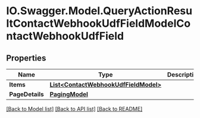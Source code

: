 # IO.Swagger.Model.QueryActionResultContactWebhookUdfFieldModelContactWebhookUdfField
## Properties

Name | Type | Description | Notes
------------ | ------------- | ------------- | -------------
**Items** | [**List&lt;ContactWebhookUdfFieldModel&gt;**](ContactWebhookUdfFieldModel.md) |  | [optional] 
**PageDetails** | [**PagingModel**](PagingModel.md) |  | [optional] 

[[Back to Model list]](../README.md#documentation-for-models) [[Back to API list]](../README.md#documentation-for-api-endpoints) [[Back to README]](../README.md)

